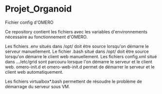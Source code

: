 # Projet_Organoid
Fichier config d'OMERO

Ce repository contient les fichiers avec les variables d'environnements nécessaire au fonctionnement d'OMERO.

Les fichiers .env situés dans /opt/ doit être source lorsqu'on démarre le serveur manuellement.
Le fichier .bash situé dans /opt/ doit être source lorsqu'on démarre le client web manuellement. 
Les fichiers config.xml situé dans .../etc/grid sont parcouru lorsque l'on démarre le serveur et le client web. 
omero-init.d et omero-web-init.d permet de démarrer le serveur et le client web automatiquement.

Les fichiers virtualbox*.bash permettent de résoudre le problème de démarrage du serveur sous VM.
